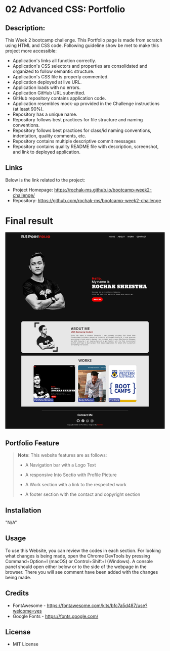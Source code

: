# 02 Advanced CSS: Portfolio

## Description:

This Week 2 bootcamp challenge. This Portfolio page is made from scratch using HTML and CSS code. Following guideline show be met to make this project more accessible:

- Application's links all function correctly.
- Application's CSS selectors and properties are consolidated and organized to follow semantic structure.
- Application's CSS file is properly commented.
- Application deployed at live URL.
- Application loads with no errors.
- Application GitHub URL submitted.
- GitHub repository contains application code.
- Application resembles mock-up provided in the Challenge instructions (at least 90%).
- Repository has a unique name.
- Repository follows best practices for file structure and naming conventions.
- Repository follows best practices for class/id naming conventions, indentation, quality comments, etc.
- Repository contains multiple descriptive commit messages
- Repository contains quality README file with description, screenshot, and link to deployed application.

## Links
Below is the link related to the project:
- Project Homepage: https://rochak-ms.github.io/bootcamp-week2-challenge/
- Repository: https://github.com/rochak-ms/bootcamp-week2-challenge

# Final result

![Rochak Shrestha | Portfolio webpage with short introduction and work link, also contacts link through multiple social media sites](assets/images/Final-result.png)

## Portfolio Feature

> **Note**: This website features are as follows:
>
> - A Navigation bar with a Logo Text
>
> - A responsive Into Sectio with Profile Picture
>
> - A Work section with a link to the respected work
>
> - A footer section with the contact and copyright section

## Installation

"N/A"

## Usage

To use this Website, you can review the codes in each section. For looking what changes is being made, open the Chrome DevTools by pressing Command+Option+I (macOS) or Control+Shift+I (Windows). A console panel should open either below or to the side of the webpage in the browser. There you will see comment have been added with the changes being made.

## Credits

- FontAwesome - https://fontawesome.com/kits/bfc7a5d487/use?welcome=yes
- Google Fonts - https://fonts.google.com/

## License

- MIT License
